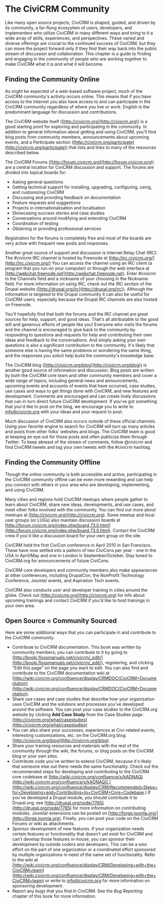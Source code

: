 The CiviCRM Community
=====================

Like many open source projects, CiviCRM is shaped, guided, and driven by
its community, a far-flung ecosystem of users, developers, and
implementers who utilize CiviCRM in many different ways and bring to it
a wide array of skills, experiences, and perspectives. These varied and
diverse offerings are crucial to the continued success of CiviCRM, but
they can move the project forward only if they find their way back into
the public stream of discussion and collaboration. This chapter is a
guide to finding and engaging in the community of people who are working
together to make CiviCRM what it is and what it will become.

Finding the Community Online
----------------------------

As might be expected of a web-based software project, much of the
CiviCRM community's activity occurs online. This means that if you have
access to the Internet you also have access to and can participate in
the CiviCRM community regardless of where you live or work. English is
the predominant language for discussion and contributions.

The CiviCRM website itself ([http://civicrm.org](http://civicrm.org)) is
a good starting point for exploring and participating in the community.
In addition to general information about getting and using CiviCRM,
you'll find blog posts from community members, announcements about
upcoming events, and a Participate section
([http://civicrm.org/participate](http://civicrm.org/participate)) that
lists and links to many of the resources described below.

The CiviCRM Forums
[(](http://forum.civicrm.org)[http://forum.civicrm.org](http://forum.civicrm.org))
are a central location for CiviCRM discussion and support. The forums
are divided into topical boards for:

-   Asking general questions
-   Getting technical support for installing, upgrading, configuring,
    using, and customizing CiviCRM
-   Discussing and providing feedback on documentation
-   Feature requests and suggestions
-   Projects in internationalisation and localisation
-   Showcasing success stories and case studies
-   Conversations around modifying and extending CiviCRM
-   Coordination of testing
-   Obtaining or providing professional services

Registration for the forums is completely free and most of the boards
are very active with frequent new posts and responses.

Another great source of support and discussion is Internet Relay Chat
(IRC). The #civicrm IRC channel is hosted by Freenode at
[http://irc.civicrm.org/](http://irc.civicrm.org/) You can access the
channel using an IRC client (a program that you run on your computer) or
through the web interface at
[http://webchat.freenode.net](http://webchat.freenode.net). Enter
#civicrm in the Channels field and a nickname of your choosing in the
Nickname field. For more information on using IRC, check out the IRC
section of the Drupal website
([http://drupal.org/irc](http://drupal.org/irc)). Although the
information is targeted to the Drupal community it can also be useful
for CiviCRM users, especially because the Drupal IRC channels are also
hosted on Freenode.

You'll hopefully find that both the forums and the IRC channel are great
sources for help, support, and good ideas. That's all attributable to
the good will and generous efforts of people like you! Everyone who
visits the forums and the channel is encouraged to give back to the
community by responding to questions and requests for help and
contributing their own ideas and feedback to the conversations. And
simply asking your own questions is also a significant contribution to
the community. It's likely that someone else is having the same problems
or wondering the same thing, and the responses you solicit help build
the community's knowledge base.

The CiviCRM blog ([http://civicrm.org/blog](http://civicrm.org/blog)) is
another good source of information and discussion. Blog posts are
written by both the CiviCRM core team and other community members and
cover a wide range of topics, including general news and announcements,
upcoming events and accounts of events that have occurred, case studies,
use cases and ways to get things done with CiviCRM, and new features and
development. Comments are encouraged and can create lively discussions
that can in turn direct future CiviCRM development. If you've got
something that you'd like to post on the blog, we encourage you to write
to [info@civicrm.org](mailto:info@civicrm.org) with your ideas and your
request to post.

Much discussion of CiviCRM also occurs outside of these official
channels. Using your favorite engine to search for CiviCRM will turn up
many articles and posts from other folks' websites and blogs. The
CiviCRM team is good at keeping an eye out for these posts and often
publicize them through Twitter. To keep abreast of the stream of
comments, follow @civicrm and find CiviCRM tweets and tag your own
tweets with the #civicrm hashtag.

Finding the Community Offline
-----------------------------

Though the online community is both accessible and active, participating
in the CiviCRM community offline can be even more rewarding and can help
you connect with others in your area who are developing, implementing,
and using CiviCRM.

Many cities and regions hold CiviCRM meetups where people gather to
learn about CiviCRM, share new ideas, developments, and use cases, and
meet other folks involved with the community. You can find out more
about meetups at [http://civicrm.org](http://civicrm.org). Some meetup
and local user groups (or LUGs) also maintain discussion boards at
[http://forum.civicrm.org/index.php/board,73.0.html](http://forum.civicrm.org/index.php/board,73.0.html).
Contact the CiviCRM crew if you'd like a discussion board for your own
group on the site.

CiviCRM held the first CiviCon conference in April 2010 in San
Francisco. These have now settled into a pattern of two CiviCons per
year - one in the USA in April/May and one in London in
September/October. Stay tuned to CiviCRM.org for announcements of future
CiviCons.

CiviCRM core developers and community members also make appearances at
other conferences, including DrupalCon, the NonProfit Technology
Conference, Joomla! events, and Aspiration Tech events.

CiviCRM also conducts user and developer training in cities around the
globe. Check out [http://civicrm.org](http://civicrm.org) for info about
upcoming trainings and contact CiviCRM if you'd like to host trainings
in your own area.

Open Source = Community Sourced
-------------------------------

Here are some additional ways that you can participate in and contribute
to the CiviCRM community.

-   Contribute to CiviCRM documentation. This book was written by
    community members; you can contribute to it by going to
    [http://booki.flossmanuals.net/civicrm/_edit/](http://booki.flossmanuals.net/civicrm/_edit/),
    registering, and clicking "Edit this page" on the page you want to
    edit. You can also find and contribute to the CiviCRM documentation
    wiki at
    [http://wiki.civicrm.org/confluence/display/CRMDOC/CiviCRM+Documentation](http://wiki.civicrm.org/confluence/display/CRMDOC/CiviCRM+Documentation).
-   Share use cases and case studies that describe how your organization
    uses CiviCRM and the solutions and processes you've developed around
    the software. You can post your case studies to the CiviCRM.org
    website by clicking **Add Case Study** from the Case Studies page:
    [http://civicrm.org/what/casestudies](http://civicrm.org/what/casestudies)
-   You can also share your successes, experiences at Civi-related
    events, interesting customizations, etc. on the CiviCRM.org blog:
    [http://civicrm.org/blog](http://civicrm.org/blog) 
-   Share your training resources and materials with the rest of the
    community through the wiki, the forums, or blog posts on the CiviCRM
    blog or your own sites.
-   Contribute code you've written to extend CiviCRM, because it's
    likely that someone else out there needs the same functionality.
    Check out the recommended steps for developing and contributing to
    the CiviCRM core codebase
    at [http://wiki.civicrm.org/confluence/x/kADNAQ](http://wiki.civicrm.org/confluence/x/kADNAQ)[.](http://wiki.civicrm.org/confluence/display/CRM/Recommended+Steps+for+Developing+and+Contributing+to+CiviCRM+Core+Codebase.)
    If you've developed a Drupal module, you should contribute it to
    Drupal.org; see
    [http://drupal.org/node/7765](http://drupal.org/node/7765) for more
    information on contributing modules. Joomla! extensions can be
    posted on [http://forge.joomla.org/](http://forge.joomla.org).
    Finally, you can post your code on the CiviCRM Forums or wiki as
    attachments.
-   Sponsor development of new features. If your organization needs
    certain features or functionality that doesn't yet exist for CiviCRM
    and can't develop those features in-house, you can sponsor their
    development by outside coders and developers. This can be a solo
    effort on the part of one organization or a coordinated effort
    sponsored by multiple organizations in need of the same set of
    functionality. Refer to the wiki at
    [http://wiki.civicrm.org/confluence/display/CRM/Developing+with+the+CiviCRM+team](http://wiki.civicrm.org/confluence/display/CRM/Developing+with+the+CiviCRM+team)
    or write to [info@civicrm.org](mailto:info@civicrm.org) for more
    information on sponsoring development.
-   Report any bugs that you find in CiviCRM. See the *Bug Reporting*
    chapter of this book for more information.


